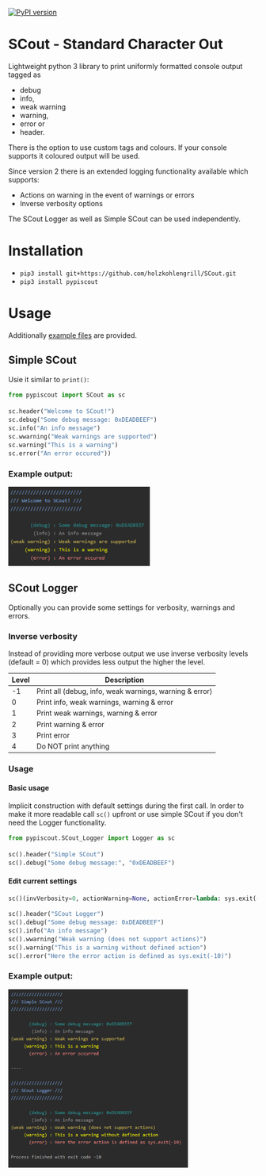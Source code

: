 [![PyPI version](https://badge.fury.io/py/pypiscout.svg)](https://badge.fury.io/py/pypiscout)

# SCout - Standard Character Out
Lightweight python 3 library to print uniformly formatted console output tagged as

* debug
* info,
* weak warning
* warning,
* error or
* header.

There is the option to use custom tags and colours. If your console supports it coloured output will be used.

Since version 2 there is an extended logging functionality available which supports:

* Actions on warning in the event of warnings or errors
* Inverse verbosity options

The SCout Logger as well as Simple SCout can be used independently.


# Installation

* `pip3 install git+https://github.com/holzkohlengrill/SCout.git`
* `pip3 install pypiscout`


# Usage
Additionally [example files](examples) are provided.

## Simple SCout
Usie it similar to `print()`:

```python
from pypiscout import SCout as sc

sc.header("Welcome to SCout!")
sc.debug("Some debug message: 0xDEADBEEF")
sc.info("An info message")
sc.wwarning("Weak warnings are supported")
sc.warning("This is a warning")
sc.error("An error occured"))
```

### Example output:
<div align="left">
<img src="https://github.com/holzkohlengrill/SCout/raw/master/output_SCout.png" height="160" title="Simple SCout Output" alt="Output Image: https://github.com/holzkohlengrill/SCout/raw/master/output_SCout.png"/>
</div>


## SCout Logger
Optionally you can provide some settings for verbosity, warnings and errors.

### Inverse verbosity
Instead of providing more verbose output we use inverse verbosity levels (default = 0) which provides less output the higher the level.

| Level | Description                                             |
| ----- | ------------------------------------------------------- |
| -1    | Print all (debug, info, weak warnings, warning & error) |
| 0     | Print info, weak warnings, warning & error              |
| 1     | Print weak warnings, warning & error                    |
| 2     | Print warning & error                                   |
| 3     | Print error                                             |
| 4     | Do NOT print anything                                   |

### Usage
#### Basic usage
Implicit construction with default settings during the first call. In order to make it more readable call `sc()` upfront or use simple SCout if you don't need the Logger functionality.

```python
from pypiscout.SCout_Logger import Logger as sc

sc().header("Simple SCout")
sc().debug("Some debug message:", "0xDEADBEEF")
```

#### Edit current settings
```python
sc()(invVerbosity=0, actionWarning=None, actionError=lambda: sys.exit(-10))
```

```python
sc().header("SCout Logger")
sc().debug("Some debug message: 0xDEADBEEF")
sc().info("An info message")
sc().wwarning("Weak warning (does not support actions)")
sc().warning("This is a warning without defined action")
sc().error("Here the error action is defined as sys.exit(-10)")
```

### Example output:
<div align="left">
<img src="https://github.com/holzkohlengrill/SCout/raw/master/output_SCout_Logger.png" height="360" title="Simple SCout Output" alt="Output Image: https://github.com/holzkohlengrill/SCout/raw/master/output_SCout_Logger.png"/>
</div>
